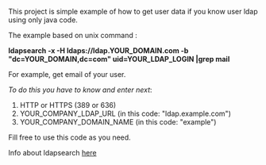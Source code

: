 
This project is simple example of how to get user data if you know user ldap using only java code.

The example based on unix command :
 
 **ldapsearch -x -H ldaps://ldap.YOUR_DOMAIN.com -b "dc=YOUR_DOMAIN,dc=com" uid=YOUR_LDAP_LOGIN |grep mail**
      
For example, get email of your user.

*To do this you have to know and enter next*:

1. HTTP or HTTPS (389 or 636)
2. YOUR_COMPANY_LDAP_URL (in this code: "ldap.example.com")
3. YOUR_COMPANY_DOMAIN_NAME (in this code: "example")


Fill free to use this code as you need.

Info about ldapsearch [here](https://en.wikipedia.org/wiki/Lightweight_Directory_Access_Protocol)